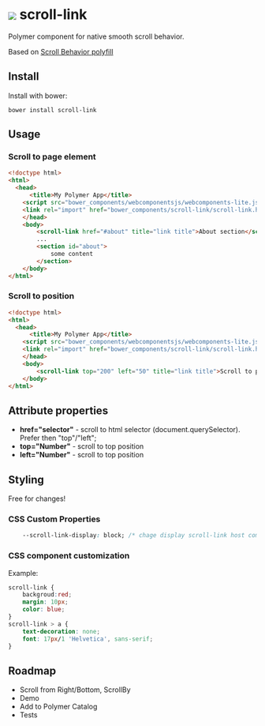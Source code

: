 # <img src="https://avatars.githubusercontent.com/u/11639138?v=3&s=30" style="vertical-align: middle"> scroll-link <span align="right"></span>
Polymer component for native smooth scroll behavior. 

Based on [Scroll Behavior polyfill](https://github.com/iamdustan/smoothscroll)

## Install
Install with bower: 
```
bower install scroll-link
```
## Usage

### Scroll to page element
```html
<!doctype html>
<html>
  <head>
      <title>My Polymer App</title>
    <script src="bower_components/webcomponentsjs/webcomponents-lite.js"></script>
    <link rel="import" href="bower_components/scroll-link/scroll-link.html">
    </head>
    <body>
        <scroll-link href="#about" title="link title">About section</scroll-link>
        ...
        <section id="about">
            some content
        </section>
    </body>
</html>
```
### Scroll to position
```html
<!doctype html>
<html>
  <head>
      <title>My Polymer App</title>
    <script src="bower_components/webcomponentsjs/webcomponents-lite.js"></script>
    <link rel="import" href="bower_components/scroll-link/scroll-link.html">
    </head>
    <body>
        <scroll-link top="200" left="50" title="link title">Scroll to position top: 200px, left: 50px</scroll-link>
    </body>
</html>
```
## Attribute properties 
 * __href="selector"__ - scroll to html selector (document.querySelector). Prefer then "top"/"left";
 * __top="Number"__ - scroll to top position
 * __left="Number"__ - scroll to top position
## Styling
Free for changes!
### CSS Custom Properties
```css
    --scroll-link-display: block; /* chage display scroll-link host component*/
```

### CSS component customization
Example:
```css
scroll-link {
    backgroud:red;
    margin: 10px;
    color: blue;
}
scroll-link > a {
    text-decoration: none;
    font: 17px/1 'Helvetica', sans-serif;
}
```

## Roadmap
* Scroll from Right/Bottom, ScrollBy
* Demo
* Add to Polymer Catalog
* Tests